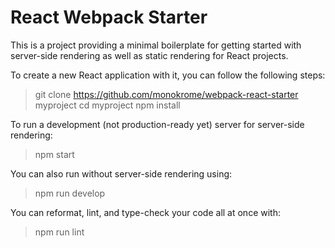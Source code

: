 React Webpack Starter
=====================


This is a project providing a minimal boilerplate for getting started with
server-side rendering as well as static rendering for React projects.

To create a new React application with it, you can follow the following steps:

  > git clone https://github.com/monokrome/webpack-react-starter myproject
  > cd myproject
  > npm install

To run a development (not production-ready yet) server for server-side
rendering:

  > npm start

You can also run without server-side rendering using:

  > npm run develop

You can reformat, lint, and type-check your code all at once with:

  > npm run lint
